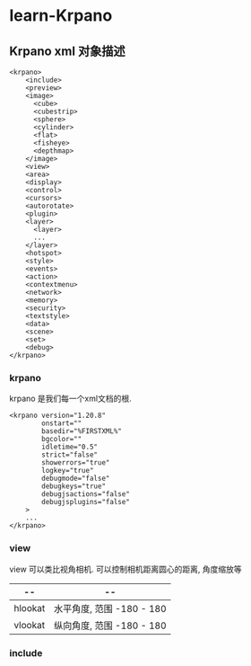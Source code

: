# learn-Krpano


## Krpano xml 对象描述
```
<krpano>
    <include>
    <preview>
    <image>
      <cube>
      <cubestrip>
      <sphere>
      <cylinder>
      <flat>
      <fisheye>
      <depthmap>
    </image>
    <view>
    <area>
    <display>
    <control>
    <cursors>
    <autorotate>
    <plugin>
    <layer>
      <layer>
      ...
    </layer>
    <hotspot>
    <style>
    <events>
    <action>
    <contextmenu>
    <network>
    <memory>
    <security>
    <textstyle>
    <data>
    <scene>
    <set>
    <debug>
</krpano>
```

### krpano
krpano 是我们每一个xml文档的根. 

```
<krpano version="1.20.8" 
        onstart=""
        basedir="%FIRSTXML%"
        bgcolor=""
        idletime="0.5"
        strict="false"
        showerrors="true"
        logkey="true"
        debugmode="false"
        debugkeys="true"
        debugjsactions="false"
        debugjsplugins="false"
    >
    ...
</krpano>
```

### view
view 可以类比视角相机. 可以控制相机距离圆心的距离, 角度缩放等


|--|--|
|  ----  | ----  |
|hlookat|水平角度, 范围 -180 - 180|
|vlookat|纵向角度, 范围 -180 - 180|

### include

